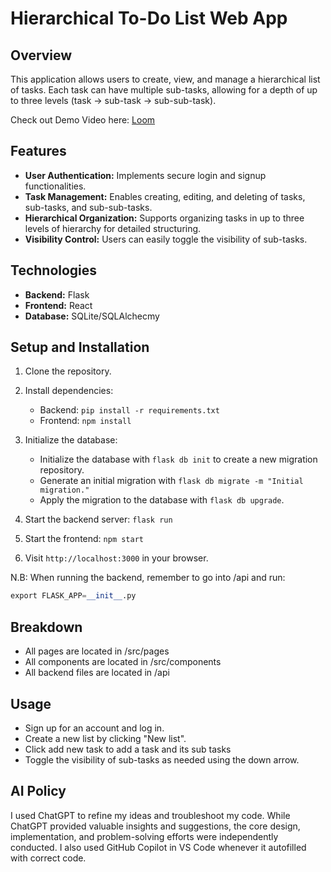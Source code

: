 # Hierarchical To-Do List Web App

## Overview
This application allows users to create, view, and manage a hierarchical list of tasks. Each task can have multiple sub-tasks, allowing for a depth of up to three levels (task -> sub-task -> sub-sub-task).

Check out Demo Video here: [Loom]('https://www.loom.com/share/5357bf687b6f4bbcbc74695e7b2c5fe0?sid=619d680d-15e8-4ae3-8658-5ede5b185b39')

## Features
- **User Authentication:** Implements secure login and signup functionalities.
- **Task Management:** Enables creating, editing, and deleting of tasks, sub-tasks, and sub-sub-tasks.
- **Hierarchical Organization:** Supports organizing tasks in up to three levels of hierarchy for detailed structuring.
- **Visibility Control:** Users can easily toggle the visibility of sub-tasks.

## Technologies
- **Backend:** Flask
- **Frontend:** React
- **Database:** SQLite/SQLAlchecmy

## Setup and Installation
1. Clone the repository.
2. Install dependencies:
   - Backend: `pip install -r requirements.txt`
   - Frontend: `npm install`
3. Initialize the database: 
    - Initialize the database with `flask db init` to create a new migration repository.
    - Generate an initial migration with `flask db migrate -m "Initial migration."`
    - Apply the migration to the database with `flask db upgrade`.

4. Start the backend server: `flask run`
5. Start the frontend: `npm start`
6. Visit `http://localhost:3000` in your browser.

N.B: When running the backend, remember to go into /api and run: 
```python
export FLASK_APP=__init__.py
```

## Breakdown
- All pages are located in /src/pages
- All components are located in /src/components
- All backend files are located in /api

## Usage
- Sign up for an account and log in.
- Create a new list by clicking "New list".
- Click add new task to add a task and its sub tasks
- Toggle the visibility of sub-tasks as needed using the down arrow.

## AI Policy
I used ChatGPT to refine my ideas and troubleshoot my code. While ChatGPT provided valuable insights and suggestions, the core design, implementation, and problem-solving efforts were independently conducted. I also used GitHub Copilot in VS Code whenever it autofilled with correct code.